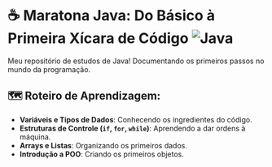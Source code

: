 # ☕ Maratona Java: Do Básico à Primeira Xícara de Código     ![Java](https://img.shields.io/badge/Java-ED8B00?style=for-the-badge&logo=openjdk&logoColor=white)

Meu repositório de estudos de Java! Documentando os primeiros passos no mundo da programação.

## 🗺️ Roteiro de Aprendizagem:
- **Variáveis e Tipos de Dados**: Conhecendo os ingredientes do código.
- **Estruturas de Controle (`if`, `for`, `while`)**: Aprendendo a dar ordens à máquina.
- **Arrays e Listas**: Organizando os primeiros dados.
- **Introdução a POO**: Criando os primeiros objetos.


